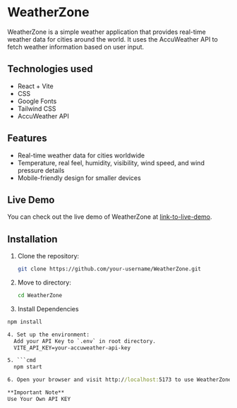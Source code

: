 # WeatherZone

WeatherZone is a simple weather application that provides real-time weather data for cities around the world. It uses the AccuWeather API to fetch weather information based on user input.

## Technologies used

- React + Vite
- CSS
- Google Fonts
- Tailwind CSS
- AccuWeather API

## Features

- Real-time weather data for cities worldwide
- Temperature, real feel, humidity, visibility, wind speed, and wind pressure details
- Mobile-friendly design for smaller devices

## Live Demo

You can check out the live demo of WeatherZone at [link-to-live-demo](https://weatherzonesm.netlify.app).

## Installation

1. Clone the repository:

   ```bash
   git clone https://github.com/your-username/WeatherZone.git

2. Move to directory:
   ```cmd
   cd WeatherZone

3. Install Dependencies
  ```cmd
  npm install

4. Set up the environment:
    Add your API Key to `.env` in root directory.
    VITE_API_KEY=your-accuweather-api-key

5. ```cmd
    npm start

6. Open your browser and visit http://localhost:5173 to use WeatherZone locally. or the link in your cmd or bash

**Important Note**
Use Your Own API KEY

